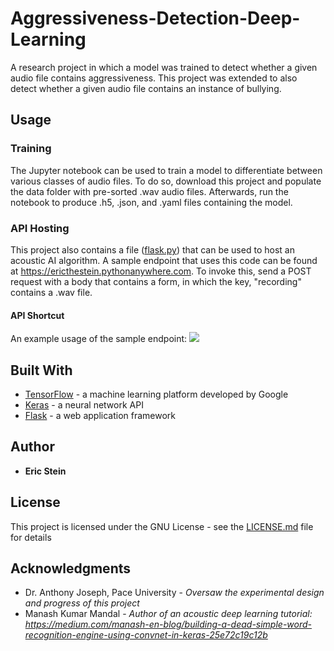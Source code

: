 # Aggressiveness-Detection-Deep-Learning

A research project in which a model was trained to detect whether a given audio file contains aggressiveness. This project was extended to also detect whether a given audio file contains an instance of bullying.

## Usage

### Training

The Jupyter notebook can be used to train a model to differentiate between various classes of audio files. To do so, download this project and populate the data folder with pre-sorted .wav audio files. Afterwards, run the notebook to produce .h5, .json, and .yaml files containing the model.

### API Hosting

This project also contains a file ([flask.py](flask.py)) that can be used to host an acoustic AI algorithm. A sample endpoint that uses this code can be found at https://ericthestein.pythonanywhere.com. To invoke this, send a POST request with a body that contains a form, in which the key, "recording" contains a .wav file.

#### API Shortcut

An example usage of the sample endpoint:
![](AggressivenessAPIShortcut.gif)

## Built With

* [TensorFlow](https://www.tensorflow.org/) - a machine learning platform developed by Google
* [Keras](https://keras.io/) - a neural network API
* [Flask](https://palletsprojects.com/p/flask/) - a web application framework


## Author

* **Eric Stein**

## License

This project is licensed under the GNU License - see the [LICENSE.md](LICENSE.md) file for details

## Acknowledgments

* Dr. Anthony Joseph, Pace University - *Oversaw the experimental design and progress of this project*
* Manash Kumar Mandal - *Author of an acoustic deep learning tutorial: https://medium.com/manash-en-blog/building-a-dead-simple-word-recognition-engine-using-convnet-in-keras-25e72c19c12b*
